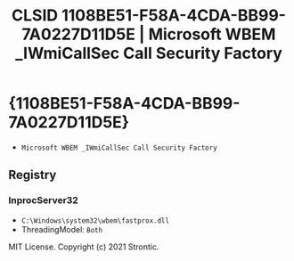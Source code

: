 ﻿---
title: "CLSID 1108BE51-F58A-4CDA-BB99-7A0227D11D5E | Microsoft WBEM _IWmiCallSec Call Security Factory"
excerpt: What is COM-Object CLSID 1108BE51-F58A-4CDA-BB99-7A0227D11D5E?
---

# {1108BE51-F58A-4CDA-BB99-7A0227D11D5E}

* `Microsoft WBEM _IWmiCallSec Call Security Factory`

## Registry


### InprocServer32

* `C:\Windows\system32\wbem\fastprox.dll`
* ThreadingModel: `Both`

MIT License. Copyright (c) 2021 Strontic.



